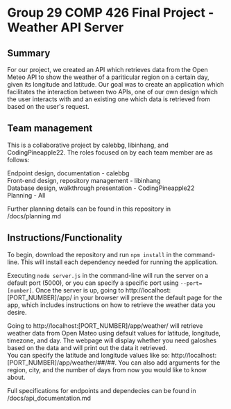 # Group 29 COMP 426 Final Project - Weather API Server

## Summary 

For our project, we created an API which retrieves data from the Open Meteo API to show the weather of a pariticular region on a certain day, given its longitude and latitude. Our goal was to create an application which facilitates the interaction between two APIs, one of our own design which the user interacts with and an existing one which data is retrieved from based on the user's request.


## Team management
This is a collaborative project by calebbg, libinhang, and CodingPineapple22. The roles focused on by each team member are as follows:

Endpoint design, documentation - calebbg\
Front-end design, repository management - libinhang\
Database design, walkthrough presentation - CodingPineapple22\
Planning - All

Further planning details can be found in this repository in /docs/planning.md


## Instructions/Functionality
To begin, download the repository and run ```npm install``` in the command-line. This will install each dependency needed for running the application. 

Executing ```node server.js``` in the command-line will run the server on a default port (5000), or you can specify a specific port using ```--port=[number]```. Once the server is up, going to http://localhost:[PORT_NUMBER]/app/ in your browser will present the default page for the app, which includes instructions on how to retrieve the weather data you desire.

Going to http://localhost:[PORT_NUMBER]/app/weather/ will retrieve weather data from Open Mateo using default values for latitude, longitude, timezone, and day. The webpage will display whether you need galoshes based on the data and will print out the data it retrieved.\
You can specify the latitude and longitude values like so: http://localhost:[PORT_NUMBER]/app/weather/##/##.
You can also add arguments for the region, city, and the number of days from now you would like to know about.

Full specifications for endpoints and dependecies can be found in /docs/api_documentation.md
